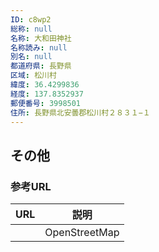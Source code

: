 ```yaml
---
ID: c8wp2
総称: null
名称: 大和田神社
名称読み: null
別名: null
都道府県: 長野県
区域: 松川村
緯度: 36.4299836
経度: 137.8352937
郵便番号: 3998501
住所: 長野県北安曇郡松川村２８３１−１
---
```


## その他

### 参考URL

| URL | 説明          |
| --- | ------------- |
|     | OpenStreetMap |
